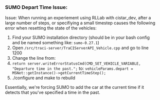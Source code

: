 ### SUMO Depart Time Issue:

Issue: When running an experiement using RLLab with  cistar_dev, after a large number of steps, or specifiying a small timestep causes the following error when resetting the state of the vehicles:


1. Find your SUMO installation directory (should be in your bash config and be named something like: `sumo-0.27.1`)
2. Open `/src/traci-server/TraCIServerAPI_Vehicle.cpp` and go to line 1200
3. Change the line from: 
4. ```return server.writeErrorStatusCmd(CMD_SET_VEHICLE_VARIABLE, "Departure time in the past.";``` 
to:
```vehicleParams.depart = MSNet::getInstance()->getCurrentTimeStep();```
5. ./configure and make to rebuild

Essentially, we're forcing SUMO to add the car at the current time if it detects that you've specified a time in the past.